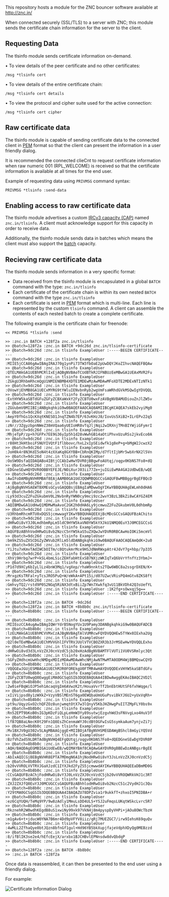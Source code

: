 This repository hosts a module for the ZNC bouncer software available at http://znc.in/

When connected securely (SSL/TLS) to a server with ZNC; this module sends the certificate chain information for the server to the client.

## Requesting Data

The tlsinfo module sends certificate information on-demand. 

• To view details of the peer certificate and no other certificates:

```
/msg *tlsinfo cert
```

• To view details of the entire certificate chain:

```
/msg *tlsinfo cert details
```

• To view the protocol and cipher suite used for the active connection:

```
/msg *tlsinfo cert cipher
```

## Raw certificate data

The tlsinfo module is capable of sending certificate data to the connected client in [PEM](https://en.wikipedia.org/wiki/Privacy-enhanced_Electronic_Mail) format so that the client can present the information in a user friendly dialog.

It is recommended the connected clieCnt to request certificate information when raw numeric 001 (RPL_WELCOME) is received so that the certificate information is available at all times for the end user.

Example of requesting data using ``PRIVMSG`` command syntax:

```
PRIVMSG *tlsinfo :send-data
```

## Enabling access to raw certificate data

The tlsinfo module advertises a custom [IRCv3 capacity (CAP)](http://ircv3.net/specs/core/capability-negotiation-3.2.html) named ``znc.in/tlsinfo``. A client must acknowledge support for this capacity in order to receive data.

Additionally, the tlsinfo module sends data in batches which means the client must also support the [batch](http://ircv3.net/specs/extensions/batch-3.2.html) capacity.

## Recieving raw certificate data

The tlsinfo module sends information in a very specific format:

* Data received from the tlsinfo module is encapsulated in a global ``BATCH`` command with the type: ``znc.in/tlsinfo``
* Each certificate of the certificate chain is within its own nested ``BATCH`` command with the type ``znc.in/tlsinfo``
* Each certificate is sent in [PEM](https://en.wikipedia.org/wiki/Privacy-enhanced_Electronic_Mail) format which is multi-line. Each line is represented by the custom ``tlsinfo`` command. A client can assemble the contents of each nested batch to create a complete certificate. 

The following example is the certificate chain for freenode:

```
<< PRIVMSG *tlsinfo :send

>> :znc.in BATCH +128f2a znc.in/tlsinfo
>> @batch=128f2a :znc.in BATCH +9dc26d znc.in/tlsinfo-certificate
>> @batch=9dc26d :znc.in tlsinfo ExampleUser :-----BEGIN CERTIFICATE-----
>> @batch=9dc26d :znc.in tlsinfo ExampleUser :MIIE5jCCA86gAwIBAgIRAJ70g1ynPi73TW3fbOaE2pUwDQYJKoZIhvcNAQEFBQAw
>> @batch=9dc26d :znc.in tlsinfo ExampleUser :QTELMAkGA1UEBhMCRlIxEjAQBgNVBAoTCUdBTkRJIFNBUzEeMBwGA1UEAxMVR2Fu
>> @batch=9dc26d :znc.in tlsinfo ExampleUser :ZGkgU3RhbmRhcmQgU1NMIENBMB4XDTE1MDEwMzAwMDAwMFoXDTE2MDExNTIzNTk1
>> @batch=9dc26d :znc.in tlsinfo ExampleUser :OVowYjEhMB8GA1UECxMYRG9tYWluIENvbnRyb2wgVmFsaWRhdGVkMSQwIgYDVQQL
>> @batch=9dc26d :znc.in tlsinfo ExampleUser :ExtHYW5kaSBTdGFuZGFyZCBXaWxkY2FyZCBTU0wxFzAVBgNVBAMUDiouZnJlZW5v
>> @batch=9dc26d :znc.in tlsinfo ExampleUser :ZGUubmV0MIIBIjANBgkqhkiG9w0BAQEFAAOCAQ8AMIIBCgKCAQEA7skEb2vyiMg0
>> @batch=9dc26d :znc.in tlsinfo ExampleUser :AepY0fhGs1QcKXqtKNESO1JnqTZN4b7EP/63vKHzJ8/IovUs5XiB2+ILrEPv22q5
>> @batch=9dc26d :znc.in tlsinfo ExampleUser :zNr//3ZgyzbpnNWeZ38mVQaa6yUEIoHR8vTqJljNqi2wIRXnjTMnBIYWjiGFymrI
>> @batch=9dc26d :znc.in tlsinfo ExampleUser :MhjeTpP/zp+h7GFPx7EE9G36yIp5h1d28vWwhGB14aOtiPhvxUzuRSs2jkvEco0A
>> @batch=9dc26d :znc.in tlsinfo ExampleUser :r88Ht3kHtboiFSNUYIVQtF1flbbovc/hxL2xIpSEidwfk1g8eP+g+bMgW2JcwzX2
>> @batch=9dc26d :znc.in tlsinfo ExampleUser :JoH0k4r8N3KdI5oN4t4zXXaKq8GXYBB+CbRnQKIMp/d7fltIjbMr5wbXrNX2l5Vn
>> @batch=9dc26d :znc.in tlsinfo ExampleUser :OoSW9DsfaQIDAQABo4IBtjCCAbIwHwYDVR0jBBgwFoAUtqj/oqgv0KbNS7Fo8+dQ
>> @batch=9dc26d :znc.in tlsinfo ExampleUser :EDGneSEwHQYDVR0OBBYEFEJE/NOiXurJ03ii77Ze+juIGiEwMA4GA1UdDwEB/wQE
>> @batch=9dc26d :znc.in tlsinfo ExampleUser :AwIFoDAMBgNVHRMBAf8EAjAAMB0GA1UdJQQWMBQGCCsGAQUFBwMBBggrBgEFBQcD
>> @batch=9dc26d :znc.in tlsinfo ExampleUser :AjBgBgNVHSAEWTBXMEsGCysGAQQBsjEBAgIaMDwwOgYIKwYBBQUHAgEWLmh0dHA6
>> @batch=9dc26d :znc.in tlsinfo ExampleUser :Ly93d3cuZ2FuZGkubmV0L2NvbnRyYWN0cy9mci9zc2wvY3BzL3BkZi8wCAYGZ4EM
>> @batch=9dc26d :znc.in tlsinfo ExampleUser :AQIBMDwGA1UdHwQ1MDMwMaAvoC2GK2h0dHA6Ly9jcmwuZ2FuZGkubmV0L0dhbmRp
>> @batch=9dc26d :znc.in tlsinfo ExampleUser :U3RhbmRhcmRTU0xDQS5jcmwwagYIKwYBBQUHAQEEXjBcMDcGCCsGAQUFBzAChito
>> @batch=9dc26d :znc.in tlsinfo ExampleUser :dHRwOi8vY3J0LmdhbmRpLm5ldC9HYW5kaVN0YW5kYXJkU1NMQ0EuY3J0MCEGCCsG
>> @batch=9dc26d :znc.in tlsinfo ExampleUser :AQUFBzABhhVodHRwOi8vb2NzcC5nYW5kaS5uZXQwJwYDVR0RBCAwHoIOKi5mcmVl
>> @batch=9dc26d :znc.in tlsinfo ExampleUser :bm9kZS5uZXSCDGZyZWVub2RlLm5ldDANBgkqhkiG9w0BAQUFAAOCAQEAmQdK+2u0
>> @batch=9dc26d :znc.in tlsinfo ExampleUser :YiJtu7xKmvTAdIWCbOITm/c8QtukmrMce9HSJdNmRWxpAtr4JdvY7g+hbp/7p335
>> @batch=9dc26d :znc.in tlsinfo ExampleUser :XhVj9Hrbg7wrP+kSL4bmLSicZEHfabHtExSB7NXjzWKIqTxQ6bVrYfnfYz3YbmJ+
>> @batch=9dc26d :znc.in tlsinfo ExampleUser :P1d7d9XCy6bIyLlLz4bnW3Mq1/vgXep/rhaW9nnkts2TQw6WBC8a2ssgrDXEN/K+
>> @batch=9dc26d :znc.in tlsinfo ExampleUser :MrxgzKsTRFal+yTcsJRO5PuQ+W/eWkA+APt15i/d07UZwcVRisPQ4mGtv8ZKS8ft
>> @batch=9dc26d :znc.in tlsinfo ExampleUser :GmhvyTQ2/rstd9P0S2NGq5RiNX3dtxBiiZp7Wn7Xwkfq3vU11BkVDh42Q3sUefYL
>> @batch=9dc26d :znc.in tlsinfo ExampleUser :1K2fg+sOwxqj5g==
>> @batch=9dc26d :znc.in tlsinfo ExampleUser :-----END CERTIFICATE-----
>> @batch=128f2a :znc.in BATCH -9dc26d
>> @batch=128f2a :znc.in BATCH +8b8b0c znc.in/tlsinfo-certificate
>> @batch=8b8b0c :znc.in tlsinfo ExampleUser :-----BEGIN CERTIFICATE-----
>> @batch=8b8b0c :znc.in tlsinfo ExampleUser :MIIEozCCA4ugAwIBAgIQWrYdrB5NogYUx1U9Pamy3DANBgkqhkiG9w0BAQUFADCB
>> @batch=8b8b0c :znc.in tlsinfo ExampleUser :lzELMAkGA1UEBhMCVVMxCzAJBgNVBAgTAlVUMRcwFQYDVQQHEw5TYWx0IExha2Ug
>> @batch=8b8b0c :znc.in tlsinfo ExampleUser :Q2l0eTEeMBwGA1UEChMVVGhlIFVTRVJUUlVTVCBOZXR3b3JrMSEwHwYDVQQLExho
>> @batch=8b8b0c :znc.in tlsinfo ExampleUser :dHRwOi8vd3d3LnVzZXJ0cnVzdC5jb20xHzAdBgNVBAMTFlVUTi1VU0VSRmlyc3Qt
>> @batch=8b8b0c :znc.in tlsinfo ExampleUser :SGFyZHdhcmUwHhcNMDgxMDIzMDAwMDAwWhcNMjAwNTMwMTA0ODM4WjBBMQswCQYD
>> @batch=8b8b0c :znc.in tlsinfo ExampleUser :VQQGEwJGUjESMBAGA1UEChMJR0FOREkgU0FTMR4wHAYDVQQDExVHYW5kaSBTdGFu
>> @batch=8b8b0c :znc.in tlsinfo ExampleUser :ZGFyZCBTU0wgQ0EwggEiMA0GCSqGSIb3DQEBAQUAA4IBDwAwggEKAoIBAQC2VD2l
>> @batch=8b8b0c :znc.in tlsinfo ExampleUser :2w0ieFBqWiOJP5eh1AcaqVgIm6AVwzK2t/HouaVvrTf2bnEbtHUtSF6fxhWqge/l
>> @batch=8b8b0c :znc.in tlsinfo ExampleUser :xIiVijpsd8y1zWXkZ+VzyVBSlMEnST6ga0EWQbaUmUGuPsviBkYJ6U2+yUxVqRh+
>> @batch=8b8b0c :znc.in tlsinfo ExampleUser :pt9u/UqyzGxO2chQFZOz8unjwmqtOtX7w3lQnyV5KbJHZHwgPuIITZMpFLY0bs9x
>> @batch=8b8b0c :znc.in tlsinfo ExampleUser :Rn52EPT9bKoB0sIG3pKDzFiQLpLeHmW3Yy89sutwjEzgvhWd3sFNVvgLxo4HuV3f
>> @batch=8b8b0c :znc.in tlsinfo ExampleUser :lfB7QB8aLNecK0t29Fn1Q8EsZhCenmaWYJ0cdBtOGFwIsG5symkaAum7ynjvZi7j
>> @batch=8b8b0c :znc.in tlsinfo ExampleUser :Mv1BXJV0gU302v5LAgMBAAGjggE+MIIBOjAfBgNVHSMEGDAWgBShcl8mGyiYQ5Vd
>> @batch=8b8b0c :znc.in tlsinfo ExampleUser :BzfVhZadS9LDRTAdBgNVHQ4EFgQUtqj/oqgv0KbNS7Fo8+dQEDGneSEwDgYDVR0P
>> @batch=8b8b0c :znc.in tlsinfo ExampleUser :AQH/BAQDAgEGMBIGA1UdEwEB/wQIMAYBAf8CAQAwGAYDVR0gBBEwDzANBgsrBgEE
>> @batch=8b8b0c :znc.in tlsinfo ExampleUser :AbIxAQICGjBEBgNVHR8EPTA7MDmgN6A1hjNodHRwOi8vY3JsLnVzZXJ0cnVzdC5j
>> @batch=8b8b0c :znc.in tlsinfo ExampleUser :b20vVVROLVVTRVJGaXJzdC1IYXJkd2FyZS5jcmwwdAYIKwYBBQUHAQEEaDBmMD0G
>> @batch=8b8b0c :znc.in tlsinfo ExampleUser :CCsGAQUFBzAChjFodHRwOi8vY3J0LnVzZXJ0cnVzdC5jb20vVVROQWRkVHJ1c3RT
>> @batch=8b8b0c :znc.in tlsinfo ExampleUser :ZXJ2ZXJfQ0EuY3J0MCUGCCsGAQUFBzABhhlodHRwOi8vb2NzcC51c2VydHJ1c3Qu
>> @batch=8b8b0c :znc.in tlsinfo ExampleUser :Y29tMA0GCSqGSIb3DQEBBQUAA4IBAQAZU78DPZvia1r9ukkfT+zhxoI5PNIDBA+r
>> @batch=8b8b0c :znc.in tlsinfo ExampleUser :ez6CqYUQH/TeMq9YP/9w8zAdly1MmuLsDD4ULS+YSJ2uFmqsLUKqtWSkcLvrc5R7
>> @batch=8b8b0c :znc.in tlsinfo ExampleUser :RkznehR2W0wdhKEgdB8uS1xwiNy99xk97VkN4j8m4pyspDyVHPi+jAOu8OWcTbzH
>> @batch=8b8b0c :znc.in tlsinfo ExampleUser :m1gAv6+t+jducW0YNA7B6mr4Dd9pVFYV8iiz/qRj7MUEZGC7/irw9IehsK69quQv
>> @batch=8b8b0c :znc.in tlsinfo ExampleUser :4wMLL2ZfhaQye0btJQzn8bfnGf1gul+Hd96YB5bkXupjfajeVdphXDyQg0MEBzzd
>> @batch=8b8b0c :znc.in tlsinfo ExampleUser :8/ifBlIK3se2e4/hEfcEejX/arxbx1BJCHBvlEPNnsdw8dvQbdqP
>> @batch=8b8b0c :znc.in tlsinfo ExampleUser :-----END CERTIFICATE-----
>> @batch=128f2a :znc.in BATCH -8b8b0c
>> :znc.in BATCH -128f2a
```

Once data is reassembled, it can then be presented to the end user using a friendly dialog. 

For example:

![Certificate Information Dialog](http://i.imgur.com/kxvehhn.png)
